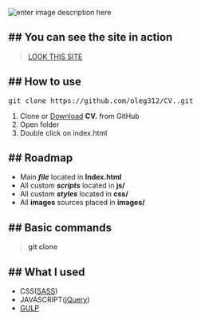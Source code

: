 ![enter image description here](https://i.imgur.com/Xin8SlF.png)
## ## You can see the site in action
><a  href="https://oleg312.github.io/CV./">LOOK THIS SITE</a>
## ## How to use

<pre>git clone https://github.com/oleg312/CV..git</pre>

1) Clone or <a  href="https://github.com/oleg312/CV./archive/main.zip">Download</a> **CV.** from GitHub
2) Open folder
3) Double click on index.html
## ## Roadmap
- Main **_file_** located in **Index.html**
- All custom **_scripts_** located in **js/**
- All custom **_styles_** located in **css/**
- All **images** sources placed in **images/**
## ## Basic commands
> **git clone**
## ## What I used
- CSS(<a  href="https://sass-lang.com/documentation/syntax">SASS</a>)
- JAVASCRIPT(<a  href="https://jquery.com/">jQuery</a>)
- <a href="https://gulpjs.com/">GULP</a>
